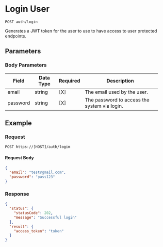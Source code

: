 # Login User

    POST auth/login
    
Generates a JWT token for the user to use to have access to user protected endpoints.

## Parameters

### Body Parameters
Field | Data Type | Required | Description
--- | --- | --- | ---
email | string | [X] | The email used by the user.
password | string | [X] | The password to access the system via login.

## Example
### Request

    POST https://[HOST]/auth/login

#### Request Body    
```json
{
  "email": "test@gmail.com",
  "password": "pass123"
}
```

### Response
``` json
{
  "status": {
    "statusCode": 202,
    "message": "Successful login"
  },
  "result": {
    "access_token": "token"
  }
}
```